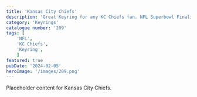 ```yaml
---
title: 'Kansas City Chiefs'
description: 'Great Keyring for any KC Chiefs fan. NFL Superbowl Finalists 2024'
category: 'Keyrings'
catalogue number: '209'
tags: [
    'NFL', 
    'KC Chiefs',
    'Keyring', 
    ]
featured: true
pubDate: '2024-02-05'
heroImage: '/images/209.png'
---
```


Placeholder content for Kansas City Chiefs.